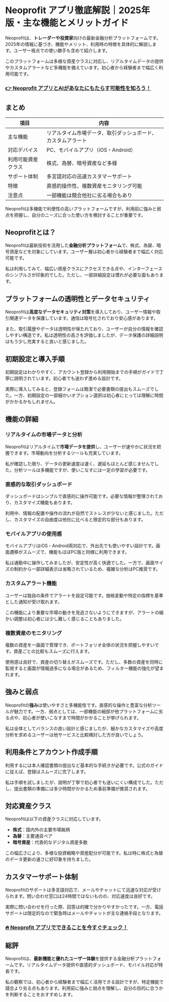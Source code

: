 # Neoprofit アプリ徹底解説｜2025年版・主な機能とメリットガイド
 

Neoprofitは、**トレーダーや投資家**向けの最新金融分析プラットフォームです。2025年の情報に基づき、機能やメリット、利用時の特徴を具体的に解説します。ユーザー視点での使い勝手も含めて紹介します。

このプラットフォームは多様な資産クラスに対応し、リアルタイムデータの提供やカスタムアラートなど多機能を備えています。初心者から経験者まで幅広く利用可能です。

### [👉  Neoprofit アプリとAIがあなたにもたらす可能性を知ろう！](https://tinyurl.com/243vnoga)
## まとめ

| 項目                   | 内容                                           |
|----------------------|----------------------------------------------|
| 主な機能                | リアルタイム市場データ、取引ダッシュボード、カスタムアラート |
| 対応デバイス             | PC、モバイルアプリ（iOS・Android）                   |
| 利用可能資産クラス         | 株式、為替、暗号資産など多様                          |
| サポート体制             | 多言語対応の迅速カスタマーサポート                      |
| 特徴                   | 直感的操作性、複数資産モニタリング可能                    |
| 注意点                 | 一部機能は競合他社に劣る場合もあり                      |

Neoprofitは多機能で利便性の高いプラットフォームですが、利用前に強みと弱点を把握し、自分のニーズに合った使い方を検討することが重要です。

## Neoprofitとは？

Neoprofitは最新技術を活用した**金融分析プラットフォーム**で、株式、為替、暗号資産などを対象にしています。ユーザー層は初心者から経験者まで幅広く対応可能です。

私は利用してみて、幅広い資産クラスにアクセスできる点や、インターフェースのシンプルさが印象的でした。ただし、一部詳細設定は慣れが必要な面もあります。

## プラットフォームの透明性とデータセキュリティ

Neoprofitは**高度なデータセキュリティ対策**を導入しており、ユーザー情報や取引関連データを保護しています。通信は暗号化されており安心感があります。

また、取引履歴やデータは透明性が保たれており、ユーザーが自分の情報を確認しやすい構造です。私は透明性の高さを評価しましたが、データ保護の詳細説明はもう少し充実すると良いと感じました。

## 初期設定と導入手順

初期設定はわかりやすく、アカウント登録から利用開始までの手順がガイドで丁寧に説明されています。初心者でも迷わず進める設計です。

実際に導入してみると、登録フォームは簡潔で必要書類の提出もスムーズでした。一方、初期設定の一部細かいオプション選択は初心者にとっては理解に時間がかかるかもしれません。

## 機能の詳細

### リアルタイムの市場データと分析

Neoprofitはリアルタイムで**市場データを提供**し、ユーザーが速やかに状況を把握できます。市場動向を分析するツールも充実しています。

私が確認した限り、データの更新速度は速く、遅延もほとんど感じませんでした。分析ツールは多機能ですが、使いこなすには一定の学習が必要です。

### 直感的な取引ダッシュボード

ダッシュボードはシンプルで直感的に操作可能です。必要な情報が整理されており、カスタマイズ機能もあります。

利用中、情報の配置や操作の流れが自然でストレスが少ないと感じました。ただし、カスタマイズの自由度は他社に比べると限定的な部分もあります。

### モバイルアプリの使用感

モバイルアプリはiOS・Android両対応で、外出先でも使いやすい設計です。画面遷移がスムーズで、機能もほぼPC版と同様に利用できます。

私は通勤中に操作してみましたが、安定性が高く快適でした。一方で、画面サイズの制約から一部詳細表示は省略されているため、複雑な分析はPC推奨です。

### カスタムアラート機能

ユーザーは独自の条件でアラートを設定可能です。価格変動や特定の指標を基準とした通知が受け取れます。

この機能により重要な市場の動きを見逃さないようにできますが、アラートの細かい調整は初心者には少し難しく感じることもありました。

### 複数資産のモニタリング

複数の資産を一画面で管理でき、ポートフォリオ全体の状況を把握しやすいです。資産ごとの比較もスムーズに行えます。

使用感は良好で、資産の切り替えがスムーズです。ただし、多数の資産を同時に監視すると画面が情報過多になる場合があるため、フィルター機能の強化が望まれます。

## 強みと弱点

Neoprofitの**強み**は使いやすさと多機能性です。直感的な操作と豊富な分析ツールが魅力です。一方、弱点としては、一部機能の細部が他プラットフォームに劣る点や、初心者が使いこなすまで時間がかかることが挙げられます。

私は全体としてバランスの良い設計と感じましたが、細かなカスタマイズや高度分析を求めるユーザーは他サービスと比較検討した方が良いでしょう。

## 利用条件とアカウント作成手順

利用するには本人確認書類の提出など基本的な手続きが必要です。公式のガイドに従えば、登録はスムーズに完了します。

私は手順を試しましたが、説明が丁寧で初心者でも迷いにくい構成でした。ただし、提出書類の準備には多少時間がかかるため事前準備が推奨されます。

## 対応資産クラス

Neoprofitは以下の資産クラスに対応しています。

- **株式**：国内外の主要市場銘柄
- **為替**：主要通貨ペア
- **暗号資産**：代表的なデジタル資産多数

この幅広さにより、多様な投資戦略や資産配分が可能です。私は特に株式と為替のデータ更新の速さに好印象を持ちました。

## カスタマーサポート体制

Neoprofitのサポートは多言語対応で、メールやチャットにて迅速な対応が受けられます。問い合わせ窓口は24時間ではないものの、対応速度は良好です。

実際に問い合わせを行った際、回答は的確で分かりやすかったです。一方、電話サポートは限定的なので緊急時はメールやチャットが主な連絡手段となります。

### [🔥 Neoprofit アプリでできることを今すぐチェック！](https://tinyurl.com/243vnoga)
## 総評

Neoprofitは、**最新機能と優れたユーザー体験**を提供する金融分析プラットフォームです。リアルタイムデータ提供や直感的ダッシュボード、モバイル対応が特長です。

私の観察では、初心者から経験者まで幅広く活用できる設計ですが、特定機能で競合より劣る点もあります。利用前に強みと弱点を理解し、自分の目的に合うかを判断することをおすすめします。